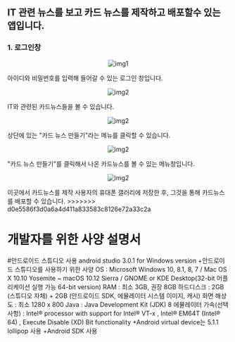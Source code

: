 ## IT 관련 뉴스를 보고 카드 뉴스를 제작하고 배포할수 있는 앱입니다.

### 1. 로그인창
<p align="center">
<img src="img/KakaoTalk_20171106_200421213.png" alt="img1">
<p/>
아이디와 비밀번호를 입력해 들어갈 수 있는 로그인 창입니다.

<p align="center">
<img src="img/KakaoTalk_20171106_200426249.png" alt="img2">
<p/>
IT와 관련된 카드뉴스들을 볼 수 있습니다.

<p align="center">
<img src="img/KakaoTalk_20171106_200431288.png" alt="img2">
<p/>
상단에 있는 "카드 뉴스 만들기"라는 메뉴를 클릭할 수 있습니다.

<p align="center">
<img src="img/KakaoTalk_20171106_200435019.png" alt="img2">
<p/>
"카드 뉴스 만들기"를 클릭해서 나온 카드뉴스를 볼 수 있는 메뉴창입니다.

<p align="center">
<img src="img/KakaoTalk_20171106_200442380.png" alt="img2">
<p/>
이곳에서 카드뉴스를 제작 사용자의 휴대폰 갤러리에 저장한 후, 그것을 통해 카드뉴스를 배포할 수 있습니다.
>>>>>>> d0e5586f3d0a6a4d411a833583c8126e72a33c2a



개발자를 위한 사양 설명서
=======================

#안드로이드 스튜디오 사용
  android studio 3.0.1 for Windows version
    +안드로이드 스튜디오를 사용하기 위한 사양
      OS : Microsoft Windows 10, 8.1, 8, 7 / Mac OS X 10.10 Yosemite ~ macOS 10.12 Sierra / GNOME or KDE Desktop(32-bit 어플리케이션 실행 가능 64-bit version)
      RAM : 최소 3GB, 권장 8GB
      하드디스크 : 2GB (스튜디오 자체) + 2GB (안드로이드 SDK, 에뮬레이터 시스템 이미지, 캐시)
      화면 해상도 : 최소 1280 x 800
      Java : Java Development Kit (JDK) 8
      에뮬레이터 가속(선택사항) : Intel® processor with support for Intel® VT-x , Intel® EM64T (Intel® 64) , Execute Disable (XD) Bit functionality
    +Android virtual device는 5.1.1 lollipop 사용
    +Android SDK 사용
